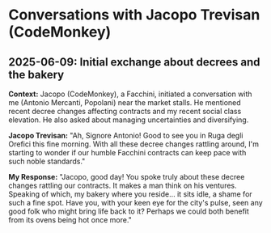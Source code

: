 # Conversations with Jacopo Trevisan (CodeMonkey)

## 2025-06-09: Initial exchange about decrees and the bakery

**Context:** Jacopo (CodeMonkey), a Facchini, initiated a conversation with me (Antonio Mercanti, Popolani) near the market stalls. He mentioned recent decree changes affecting contracts and my recent social class elevation. He also asked about managing uncertainties and diversifying.

**Jacopo Trevisan:** "Ah, Signore Antonio! Good to see you in Ruga degli Orefici this fine morning. With all these decree changes rattling around, I'm starting to wonder if our humble Facchini contracts can keep pace with such noble standards."

**My Response:** "Jacopo, good day! You spoke truly about these decree changes rattling our contracts. It makes a man think on his ventures. Speaking of which, my bakery where you reside... it sits idle, a shame for such a fine spot. Have you, with your keen eye for the city's pulse, seen any good folk who might bring life back to it? Perhaps we could both benefit from its ovens being hot once more."
